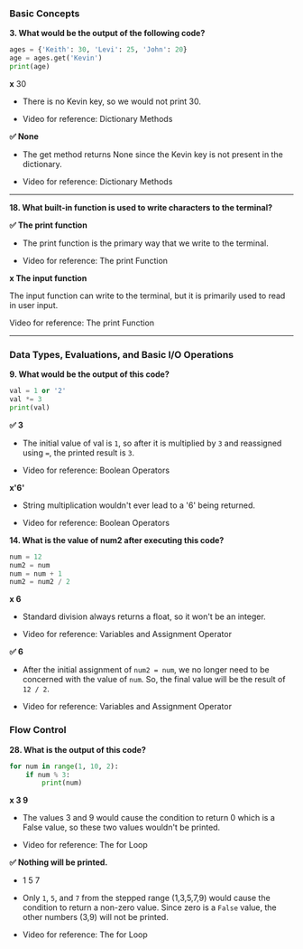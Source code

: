 ### **Basic Concepts**

**3. What would be the output of the following code?**

```python
ages = {'Keith': 30, 'Levi': 25, 'John': 20}
age = ages.get('Kevin')
print(age)
```

**x** 30
- There is no Kevin key, so we would not print 30.

- Video for reference: Dictionary Methods


**:white_check_mark: None**
- The get method returns None since the Kevin key is not present in the dictionary.

- Video for reference: Dictionary Methods


------------------

**18. What built-in function is used to write characters to the terminal?**

**:white_check_mark: The print function**

- The print function is the primary way that we write to the terminal.

- Video for reference: The print Function

**x The input function**

The input function can write to the terminal, but it is primarily used to read in user input.

Video for reference: The print Function

--------------


### **Data Types, Evaluations, and Basic I/O Operations**


**9. What would be the output of this code?**
```python
val = 1 or '2'
val *= 3
print(val)

```
**:white_check_mark: 3**

- The initial value of val is `1`, so after it is multiplied by `3` and reassigned using `=`, the printed result is `3`.

- Video for reference: Boolean Operators


**x'6'**

- String multiplication wouldn't ever lead to a '6' being returned.

- Video for reference: Boolean Operators


**14. What is the value of num2 after executing this code?**
```python
num = 12
num2 = num
num = num + 1
num2 = num2 / 2
```
**x 6**
- Standard division always returns a float, so it won't be an integer.

- Video for reference: Variables and Assignment Operator

**:white_check_mark: 6**

- After the initial assignment of `num2 = num`, we no longer need to be concerned with the value of `num`. So, the final value will be the result of `12 / 2`.

- Video for reference: Variables and Assignment Operator



### **Flow Control**

**28. What is the output of this code?**
```python
for num in range(1, 10, 2):
    if num % 3:
        print(num)
```

**x 3 9**

- The values 3 and 9 would cause the condition to return 0 which is a False value, so these two values wouldn't be printed.

- Video for reference: The for Loop

**:white_check_mark: Nothing will be printed.**

- 1 5 7
- Only `1`, `5`, and `7` from the stepped range (1,3,5,7,9) would cause the condition to return a non-zero value. Since zero is a `False` value, the other numbers (3,9) will not be printed.

- Video for reference: The for Loop